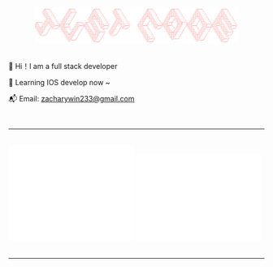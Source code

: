 <div align="center"><img alt="" width="400" src="./banner.png" alt=""></img></div>
<br>

🫰 Hi！I am a full stack developer

🎯 Learning IOS develop now ~

📬 Email: zacharywin233@gmail.com

<br/>
<hr />
<br/>

<div>
<div style="max-width:49%;display:inline-block;"><img alt="" src="./github-metrics.svg" ></div>
<div style="max-width:49%;display:inline-block;"><img alt="" src="./isocalendar.fullyear.svg"></div>
</div>
<br/>
<hr/>
<br/>
<div>
<img src="https://github-readme-stats.vercel.app/api?username=ZacharyWin&show_icons=true&count_private=true" alt="" style="max-width:49%;">
<img src="https://github-readme-stats.vercel.app/api/top-langs/?username=ZacharyWin&hide=css&layout=compact&langs_count=8" alt="" style="max-width:49%;">
</div>
